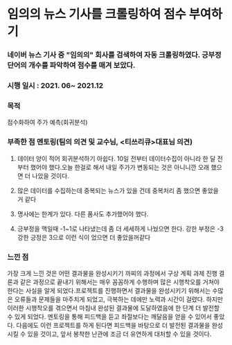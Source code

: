# 임의의 뉴스 기사를 크롤링하여 점수 부여하기

### 네이버 뉴스 기사 중 "임의의" 회사를 검색하여 자동 크롤링하였다. 긍부정 단어의 개수를 파악하여 점수를 매겨 보았다.

### 시행 일시 : 2021. 06~ 2021.12

### 목적

점수화하여 주가 예측(회귀분석)

### 부족한 점 멘토링(팀의 의견 및 교수님, <티쓰리큐>대표님 의견)

1. 데이터 양이 적어 회귀분석하기 아쉽다. 10일 전부터 데이터수집이 아니라 한 달 전부터 했어야 했다.오늘 한걸로 해서 내일 주가가 변동되는 것은 아니니깐 오래 했으면 더 나았을 것이다.

2. 많은 데이터를 수집하는데 중복되는 뉴스가 있을 건데 중복처리 좀 했으면 좋았을 거 같다 

3. 명사에는 한계가 있다. 다른 품사도 추가했어야 했다.

4. 긍부정을 맥일때 -1~1로 나타냈는데 좀 더 세세하게 나눴으면 한다. 강한 부정은 -3 강한 긍정은 3으로 이런 식이 었으면 더 좋았을꺼같다

### 느낀 점

가장 크게 느낀 것은 어떤 결과물을 완성시키기 까찌의 과정에서 구상 계획 과제 진행 결론과 같은 과정으로 끝내기 위해서는 매우 꼼꼼하게 수행하며 많은 시행착오를 거쳐야 한다는 사실을 알게 되었다.프로젝트를 진행하면서 결과물을 완성시키기 위해서는 수많은 오류들과 문제들을 마주치게 되었고, 극복하는 데에만 노력과 시간이 걸렸다. 하지만 이러한 시행착오를 겪으면서 마침내 완성된 결과물에 도달하였음에 한 단계 더 발전할 수 있게 되었다. 멘토링을 통해 피드백을 듣고 좌절보다는 깨달음을 얻을 수 있어서 좋았다. 다음에도 이런 프로젝트를 하게 된다면 피드백을 바탕으로 더 발전된 결과물을 완성시킬 수 있을 것이고, 앞서 봉착한 난관에 조금 더 유연하게 대처할 수 있을 것이다.



